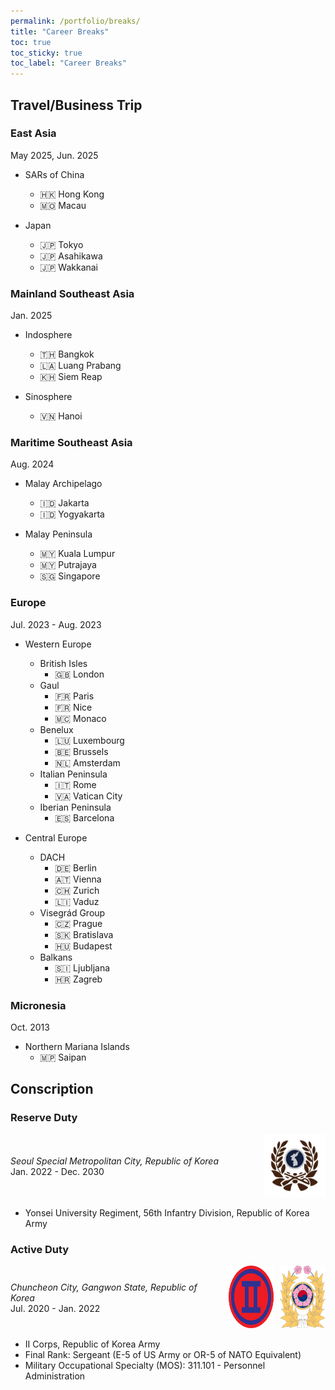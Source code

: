```yaml
---
permalink: /portfolio/breaks/
title: "Career Breaks"
toc: true
toc_sticky: true
toc_label: "Career Breaks"
---
```


## Travel/Business Trip

### East Asia

May 2025, Jun. 2025

- SARs of China
    - :hong_kong: Hong Kong
    - :macau: Macau

- Japan
    - :jp: Tokyo
    - :jp: Asahikawa
    - :jp: Wakkanai

### Mainland Southeast Asia

Jan. 2025

- Indosphere
    - :thailand: Bangkok
    - :laos: Luang Prabang
    - :cambodia: Siem Reap

- Sinosphere
    - :vietnam: Hanoi

### Maritime Southeast Asia

Aug. 2024

- Malay Archipelago
    - :indonesia: Jakarta
    - :indonesia: Yogyakarta

- Malay Peninsula
    - :malaysia: Kuala Lumpur
    - :malaysia: Putrajaya
    - :singapore: Singapore

### Europe

Jul. 2023 - Aug. 2023

- Western Europe
    - British Isles
        - :gb: London
    - Gaul
        - :fr: Paris
        - :fr: Nice
        - :monaco: Monaco
    - Benelux
        - :luxembourg: Luxembourg
        - :belgium: Brussels
        - :netherlands: Amsterdam
    - Italian Peninsula
        - :it: Rome
        - :vatican_city: Vatican City
    - Iberian Peninsula
        - :es: Barcelona

- Central Europe
    - DACH
        - :de: Berlin
        - :austria: Vienna
        - :switzerland: Zurich
        - :liechtenstein: Vaduz
    - Visegrád Group
        - :czech_republic: Prague
        - :slovakia: Bratislava
        - :hungary: Budapest
    - Balkans
        - :slovenia: Ljubljana
        - :croatia: Zagreb

### Micronesia

Oct. 2013

- Northern Mariana Islands
    - :northern_mariana_islands: Saipan



## Conscription

### Reserve Duty

<div style="display: flex; align-items: center;">
  <div style="width: 80%; padding-right: 10px;">
    <i>Seoul Special Metropolitan City, Republic of Korea</i>
    <br>Jan. 2022 - Dec. 2030
  </div>
  <div style="width: 20%;">
    <img src="/assets/images/logo_reserve.png" alt="ROKRF" width="100" height="100"/>
  </div>
</div>

- Yonsei University Regiment, 56th Infantry Division, Republic of Korea Army

### Active Duty

<div style="display: flex; align-items: center;">
  <div style="width: 70%; padding-right: 10px;">
    <i>Chuncheon City, Gangwon State, Republic of Korea</i>
    <br>Jul. 2020 - Jan. 2022
  </div>
  <div style="width: 15%; padding-right: 10px;">
    <img src="/assets/images/logo_corps.png" alt="II Corps" width="100" height="100"/>
  </div>
  <div style="width: 15%;">
    <img src="/assets/images/logo_army.png" alt="ROKA" width="100" height="100"/>
  </div>
</div>

- II Corps, Republic of Korea Army
- Final Rank: Sergeant (E-5 of US Army or OR-5 of NATO Equivalent)
- Military Occupational Specialty (MOS): 311.101 - Personnel Administration